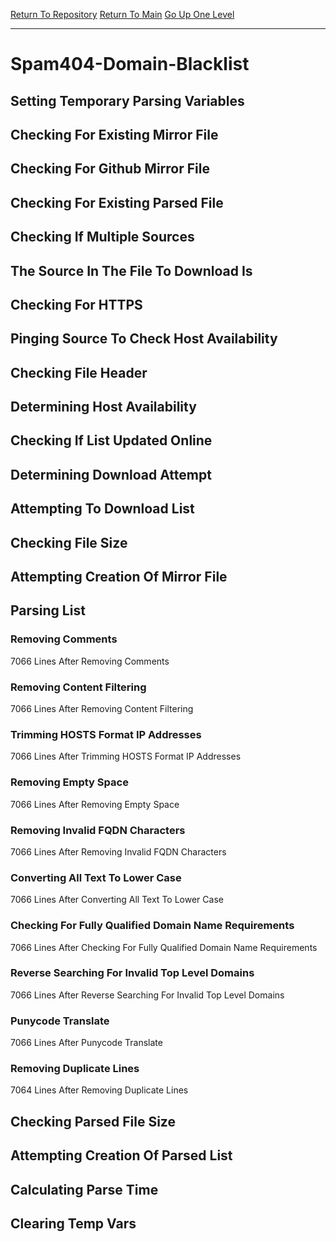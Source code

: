 [Return To Repository](https://github.com/DigitalWarrior/piholeparser/)
[Return To Main](https://github.com/DigitalWarrior/piholeparser/blob/master/RecentRunLogs/Mainlog.md)
[Go Up One Level](https://github.com/DigitalWarrior/piholeparser/blob/master/RecentRunLogs/TopLevelScripts/30-Processing-External-Blacklists.md)
____________________________________
# Spam404-Domain-Blacklist
## Setting Temporary Parsing Variables
## Checking For Existing Mirror File
## Checking For Github Mirror File
## Checking For Existing Parsed File
## Checking If Multiple Sources
## The Source In The File To Download Is
## Checking For HTTPS
## Pinging Source To Check Host Availability
## Checking File Header
## Determining Host Availability
## Checking If List Updated Online
## Determining Download Attempt
## Attempting To Download List
## Checking File Size
## Attempting Creation Of Mirror File
## Parsing List
### Removing Comments
7066 Lines After Removing Comments
### Removing Content Filtering
7066 Lines After Removing Content Filtering
### Trimming HOSTS Format IP Addresses
7066 Lines After Trimming HOSTS Format IP Addresses
### Removing Empty Space
7066 Lines After Removing Empty Space
### Removing Invalid FQDN Characters
7066 Lines After Removing Invalid FQDN Characters
### Converting All Text To Lower Case
7066 Lines After Converting All Text To Lower Case
### Checking For Fully Qualified Domain Name Requirements
7066 Lines After Checking For Fully Qualified Domain Name Requirements
### Reverse Searching For Invalid Top Level Domains
7066 Lines After Reverse Searching For Invalid Top Level Domains
### Punycode Translate
7066 Lines After Punycode Translate
### Removing Duplicate Lines
7064 Lines After Removing Duplicate Lines
## Checking Parsed File Size
## Attempting Creation Of Parsed List
## Calculating Parse Time
## Clearing Temp Vars
